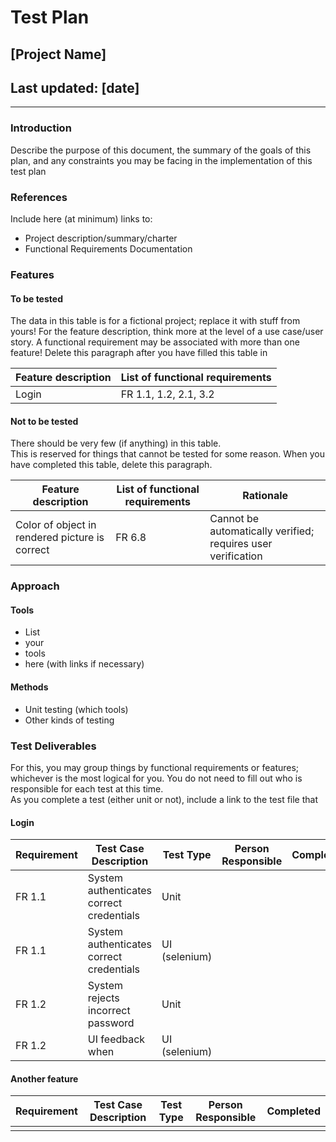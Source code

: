 # Test Plan

## [Project Name]

## Last updated: [date]

----

### Introduction

Describe the purpose of this document, the summary of the goals of this plan, and any constraints you may be facing in the implementation of this test plan

### References

Include here (at minimum) links to:

* Project description/summary/charter
* Functional Requirements Documentation

### Features

#### To be tested

The data in this table is for a fictional project; replace it with stuff from yours! 
For the feature description, think more at the level of a use case/user story.
A functional requirement may be associated with more than one feature!
Delete this paragraph after you have filled this table in

| Feature description | List of functional requirements | 
| ------------------- | ------------------------------- |
| Login | FR 1.1, 1.2, 2.1, 3.2 |

#### Not to be tested

There should be very few (if anything) in this table.  
This is reserved for things that cannot be tested for some reason. 
When you have completed this table, delete this paragraph.

| Feature description | List of functional requirements | Rationale |
| ------------------- | ------------------------------- | --------- |
| Color of object in rendered picture is correct | FR 6.8 | Cannot be automatically verified; requires user verification |

### Approach

#### Tools

* List
* your
* tools
* here (with links if necessary)

#### Methods

* Unit testing (which tools)
* Other kinds of testing

### Test Deliverables

For this, you may group things by functional requirements or features; whichever is the most logical for you.
You do not need to fill out who is responsible for each test at this time.  
As you complete a test (either unit or not), include a link to the test file that 

#### Login

| Requirement | Test Case Description | Test Type | Person Responsible | Completed |
| ----------- | --------------------- | --------- | ------------------ | --------- |
| FR 1.1      | System authenticates correct credentials | Unit | | |
| FR 1.1      | System authenticates correct credentials | UI (selenium) | | |
| FR 1.2      | System rejects incorrect password | Unit | | |
| FR 1.2      | UI feedback when  | UI (selenium) | | |

#### Another feature

| Requirement | Test Case Description | Test Type | Person Responsible | Completed |
| ----------- | --------------------- | --------- | ------------------ | --------- |
| | | | | |

